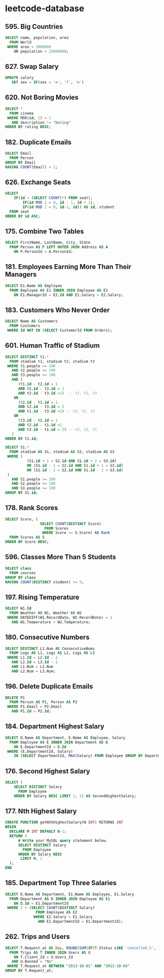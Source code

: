 # leetcode-database

## 595. Big Countries

```sql
SELECT name, population, area
  FROM World
 WHERE area > 3000000
    OR population > 25000000;
```

## 627. Swap Salary

```sql
UPDATE salary
   SET sex = IF(sex = 'm', 'f', 'm')
```

## 620. Not Boring Movies

```sql
SELECT *
  FROM cinema
 WHERE MOD(id, 2) = 1
   AND description != "boring"
ORDER BY rating DESC;
```

## 182. Duplicate Emails

```sql
SELECT Email
  FROM Person
GROUP BY Email
HAVING COUNT(Email) > 1;
```

## 626. Exchange Seats

```sql
SELECT
    IF(id < (SELECT COUNT(*) FROM seat),
        IF(id MOD 2 = 0, id - 1, id + 1),
        IF(id MOD 2 = 0, id-1, id)) AS id, student
  FROM seat
ORDER BY id ASC;
```

## 175. Combine Two Tables

```sql
SELECT FirstName, LastName, City, State
  FROM Person AS P LEFT OUTER JOIN Address AS A
    ON P.PersonId = A.PersonId;
```

## 181. Employees Earning More Than Their Managers

```sql
SELECT E1.Name AS Employee
  FROM Employee AS E1 INNER JOIN Employee AS E2
    ON E1.ManagerId = E2.Id AND E1.Salary > E2.Salary;
```

## 183. Customers Who Never Order

```sql
SELECT Name AS Customers
  FROM Customers
 WHERE Id NOT IN (SELECT CustomerId FROM Orders);
```

## 601. Human Traffic of Stadium

```sql
SELECT DISTINCT t1.*
  FROM stadium t1, stadium t2, stadium t3
 WHERE t1.people >= 100
   AND t2.people >= 100
   AND t3.people >= 100
   AND (
      (t1.id - t2.id = 1
      AND t1.id - t3.id = 2
      AND t2.id - t3.id =1)  -- t1, t2, t3
    OR
      (t2.id - t1.id = 1
      AND t2.id - t3.id = 2
      AND t1.id - t3.id =1) -- t2, t1, t3
    OR
      (t3.id - t2.id = 1
      AND t2.id - t1.id =1
      AND t3.id - t1.id = 2) -- t3, t2, t1
   )
ORDER BY t1.id;
```

```sql
SELECT S1.*
  FROM stadium AS S1, stadium AS S2, stadium AS S3
 WHERE (
          (S1.id + 1 = S2.id AND S1.id + 2 = S3.id)
          OR (S1.id - 1 = S2.id AND S1.id + 1 = S3.id)
          OR (S1.id - 2 = S2.id AND S1.id - 1 = S3.id)
 )
   AND S1.people >= 100
   AND S2.people >= 100
   AND S3.people >= 100
GROUP BY S1.id;
```

## 178. Rank Scores

```sql
SELECT Score, (
                SELECT COUNT(DISTINCT Score)
                  FROM Scores
                 WHERE Score >= S.Score) AS Rank
  FROM Scores AS S
ORDER BY Score DESC;
```

## 596. Classes More Than 5 Students

```sql
SELECT class
  FROM courses
GROUP BY class
HAVING COUNT(DISTINCT student) >= 5;
```

## 197. Rising Temperature

```sql
SELECT W1.Id
  FROM Weather AS W1, Weather AS W2
 WHERE DATEDIFF(W1.RecordDate, W2.RecordDate) = 1
   AND W1.Temperature > W2.Temperature;
```

## 180. Consecutive Numbers

```sql
SELECT DISTINCT L1.Num AS ConsecutiveNums
  FROM Logs AS L1, Logs AS L2, Logs AS L3
 WHERE L1.Id = L2.Id - 1
   AND L2.Id = L3.Id - 1
   AND L1.Num = L2.Num
   AND L2.Num = L3.Num;
```

## 196. Delete Duplicate Emails

```sql
DELETE P1
  FROM Person AS P1, Person AS P2
 WHERE P1.Email = P2.Email
   AND P1.Id > P2.Id;
```

## 184. Department Highest Salary

```sql
SELECT D.Name AS Department, E.Name AS Employee, Salary
  FROM Employee AS E INNER JOIN Department AS D
    ON E.DepartmentId = D.Id
 WHERE (E.DepartmentId, Salary)
    IN (SELECT DepartmentId, MAX(Salary) FROM Employee GROUP BY DepartmentId);
```

## 176. Second Highest Salary

```sql
SELECT (
    SELECT DISTINCT Salary
      FROM Employee
    ORDER BY Salary DESC LIMIT 1, 1) AS SecondHighestSalary;
```

## 177. Nth Highest Salary

```sql
CREATE FUNCTION getNthHighestSalary(N INT) RETURNS INT
BEGIN
  DECLARE M INT DEFAULT N-1;
  RETURN (
      # Write your MySQL query statement below.
      SELECT DISTINCT Salary
        FROM Employee
      ORDER BY Salary DESC
       LIMIT M, 1
  );
END
```

## 185. Department Top Three Salaries

```sql
SELECT D.Name AS Department, E1.Name AS Employee, E1.Salary
  FROM Department AS D INNER JOIN Employee AS E1
    ON D.Id = E1.DepartmentId
 WHERE 3 > (SELECT COUNT(DISTINCT Salary)
              FROM Employee AS E2
             WHERE E2.Salary > E1.Salary
               AND E2.DepartmentId = E1.DepartmentId);
```

## 262. Trips and Users

```sql
SELECT T.Request_at AS Day, ROUND(SUM(IF(T.Status LIKE 'cancelled_%', 1, 0))/COUNT(*), 2) AS "Cancellation Rate"
  FROM Trips AS T INNER JOIN Users AS U
    ON T.Client_Id = U.Users_Id
   AND U.Banned = "No"
 WHERE T.Request_at BETWEEN "2013-10-01" AND "2013-10-03"
GROUP BY T.Request_at;
```
